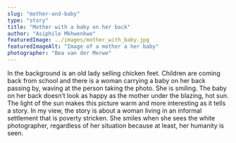 ```yaml
---
slug: "mother-and-baby"
type: "story"
title: "Mother with a baby on her back"
author: "Asiphile Mkhwenkwe"
featuredImage: ../images/mother_with_baby.jpg
featuredImageAlt: "Image of a mother a her baby"
photographer: "Bea van der Merwe"
---
```


In the background is an old lady selling chicken feet. Children are coming back from school and there is a woman carrying a baby on her back passing by, waving at the person taking the photo. She is smiling. The baby on her back doesn’t look as happy as the mother under the blazing, hot sun. The light of the sun makes this picture warm and more interesting as it tells a story. In my view, the story is about a woman living in an informal settlement that is poverty stricken. She smiles when she sees the white photographer, regardless of her situation because at least, her humanity is seen.
